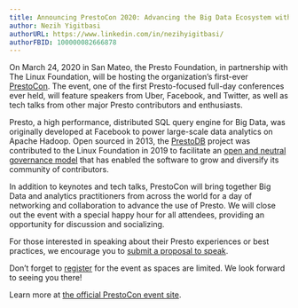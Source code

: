 ```yaml
---
title: Announcing PrestoCon 2020: Advancing the Big Data Ecosystem with Presto 
author: Nezih Yigitbasi
authorURL: https://www.linkedin.com/in/nezihyigitbasi/
authorFBID: 100000082666878
---
```

 
On March 24, 2020 in San Mateo, the Presto Foundation, in partnership with The Linux Foundation, will be hosting the organization’s first-ever [PrestoCon](https://events.linuxfoundation.org/prestocon/). The event, one of the first Presto-focused full-day conferences ever held, will feature speakers from Uber, Facebook, and Twitter, as well as tech talks from other major Presto contributors and enthusiasts. 

Presto, a high performance, distributed SQL query engine for Big Data, was originally developed at Facebook to power large-scale data analytics on Apache Hadoop. Open sourced in 2013, the [PrestoDB](https://github.com/prestodb/presto) project was contributed to the Linux Foundation in 2019 to facilitate an [open and neutral governance model](https://prestodb.io/blog/2019/12/16/growing-the-presto-foundation) that has enabled the software to grow and diversify its community of contributors.  

In addition to keynotes and tech talks, PrestoCon will bring together Big Data and analytics practitioners from across the world for a day of networking and collaboration to advance the use of Presto. We will close out the event with a special happy hour for all attendees, providing an opportunity for discussion and socializing.  

For those interested in speaking about their Presto experiences or best practices, we encourage you to [submit a proposal to speak](https://events.linuxfoundation.org/prestocon/program/cfp/).

Don’t forget to [register](https://events.linuxfoundation.org/prestocon/Register/) for the event as spaces are limited. We look forward to seeing you there!   

Learn more at [the official PrestoCon event site](https://events.linuxfoundation.org/prestocon/).

